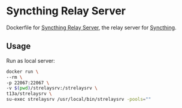 # Syncthing Relay Server

Dockerfile for [Syncthing Relay Server](https://docs.syncthing.net/users/strelaysrv.html), the relay server for [Syncthing](https://syncthing.net/).

## Usage

Run as local server:

```sh
docker run \
--rm \
-p 22067:22067 \
-v $(pwd)/strelaysrv:/strelaysrv \
t13a/strelaysrv \
su-exec strelaysrv /usr/local/bin/strelaysrv -pools=""
```
